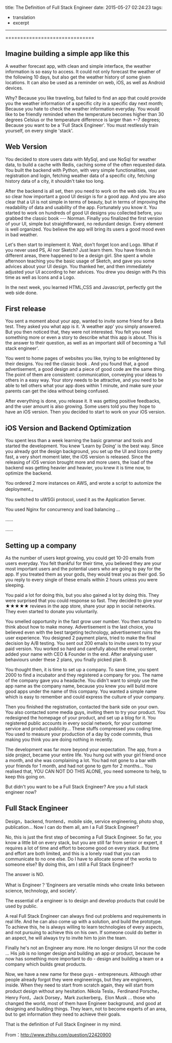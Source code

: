 title: The Definition of Full Stack Engineer
date: 2015-05-27 02:24:23
tags:
- translation
- excerpt
----

==============================

Imagine building a simple app like this
------------------------------
A weather forecast app, with clean and simple interface, the weather information is so easy to access. It could not only forecast the weather of the following 10 days, but also get the weather history of some given locations. It can also be used as a reminder on web, iOS, as well as Android devices.

Why? Because you like traveling, but failed to find an app that could provide you the weather information of a specific city in a specific day next month; Because you hate to check the weather information everyday. You would like to be friendly reminded when the temperature becomes higher than 30 degrees Celsius or the temperature difference is larger than +-7 degrees; Because you want to be a 'Full Stack Engineer'. You must restlessly train yourself, on every single 'stack'.

<!-- more -->

## Web Version

You decided to store users data with MySql, and use NoSql for weather data, to build a cache with Redis, caching some of the often requested data. You built the backend with Python, with very simple functionalities, user registration and login, fetching weather data of a specific city, fetching history data of a city, it shouldn't take too long.

After the backend is all set, then you need to work on the web side. You are so clear how important a good UI design is for a good app. And you are also clear that a UI is not simple in terms of beauty, but in terms of improving the readability of data and usability of the app. Fortunately you know it. You started to work on hundreds of good UI designs you collected before, you grabbed the classic book <The Design of Everyday Things> --- Norman. Finally you finalized the first version of your UI, simple but straightforward, no redundant design. Every element is well organized. You believe the app will bring its users a good mood even in bad weather.

Let's then start to implement it. Wait, don't forget Icon and  Logo. What if you never used PS, AI nor Sketch? Just learn them. You have friends in different areas, there happened to be a design girl. She spent a whole afternoon teaching you the basic usage of Sketch, and gave you some advices about your UI design. You thanked her, and then immediately adjusted your UI according to her advices. You drew you design with Ps this time as well as Icons and  a Logo.

In the next week, you learned  HTML,CSS and Javascript, perfectly got the web side done.

## First release

You sent a moment about your app, wanted to invite some friend for a Beta test. They asked you what app is it. 'A weather app' you simply answered. But you then noticed that, they were not interested. You felt you need something more or even a story to describe what this app is about. This is the answer to their question, as well as an important skill of becoming a 'full stack engineer'.

You went to home pages of websites you like, trying to be enlightened by their designs. You red the classic book <On Writing Well> . And you found that, a good advertisement, a good design and a piece of good code are the same thing. The point of them are consistent: communication, conveying your ideas to others in a easy way. Your story needs to be attractive, and you need to be able to tell others what your app does within 1 minute, and make sure your parents can get the idea without being confused.

After everything is done, you release it. It was getting positive feedbacks, and the user amount is also growing. Some users told you they hope to have an iOS version. Then you decided to start to work on your iOS version.

## iOS Version and Backend Optimization

You spent less than a week learning the basic grammar and tools and started the development. You knew 'Learn by Doing' is the best way. Since you already got the design background, you set up the UI and Icons pretty fast, a very short moment later, the iOS version is released. Since the releasing of iOS version brought more and more users, the load of the backend was getting heavier and heavier, you knew it is time now, to optimize the backend.

You ordered 2 more instances on AWS, and wrote a script to automize the deployment.。

You switched to uWSGi protocol, used it as the Application Server.

You used  Nginx for concurrency and load balancing ...

......

......

## Setting up a company

As the number of users kept growing, you could get 10-20 emails from users everyday. You felt thankful for their time, you believed they are your most important users and the potential users who are going to pay for the app. If you treated them as your gods, they would treat you as their god. So you reply to every single of these emails within 2 hours unless you were sleeping.

You paid a lot for doing this, but you also gained a lot by doing this. They were surprised that you could response so fast. They decided to give your ★★★★★ reviews in the app store, share your app in social networks. They even started to donate you voluntarily. 

You smelled opportunity in the fast grow user number. You then started to think about how to make money. Advertisement is the last choice, you believed even with the best targeting technology, advertisement ruins the user experience. You designed 2 payment plans, tried to make the final decision by A/B testing. You sent out 200 emails to invite users to try your paid version. You worked so hard and carefully about the email content, added your name with CEO & Founder in the end. After analysing user behaviours under these 2 plans, you finally picked plan B.

You thought then, it is time to set up a company. To save time, you spent 2000 to find a incubator and they registered a company for you. The name of the company gave you a headache. You didn't want to simply use the app name as the company name, because you knew you will build more good apps under the name of this company. You wanted a simple name which is easy to remember and could express the culture of your company.

Then you finished the registration, contacted the bank side on your own. You also contacted some media guys, inviting them to try your product. You redesigned the homepage of your product, and  set up a blog for it. You registered public accounts in every social network, for your customer service and product publicity... These stuffs compressed you coding time. You used to measure your production of a day by code commits, thus making you think you are doing nothing in recently.

The development was far more beyond your expectation. The app, from a side project, became your entire life. You hung out with your girl friend once a month, and she was complaining a lot. You had not gone to a bar with your friends for 1 month, and had not gone to gym for 2 months... You realised that, YOU CAN NOT DO THIS ALONE, you need someone to help, to keep this going on.

But didn't you want to be a  Full Stack Engineer? Are you a full stack engineer now?

## Full Stack Engineer

Design，backend, frontend，mobile side, service engineering, photo shop, publication... Now I can do them all, am I a Full Stack Engineer?

No, this is just the first step of becoming a  Full Stack Engineer. So far, you know a little bit on every  stack, but you are still far from senior or expert, it requires a lot of time and effort to become good on every stack. But time and effort are both limited, and this is a lonely road that you can communicate to no one else. Do I have to allocate some of the works to someone else? By doing this, am I still a Full Stack Engineer?

The answer is NO.

What is Engineer？'Engineers are versatile minds who create links between science, technology, and society'.

The essential of a engineer is to design and develop products that could be used by public.

A real Full Stack Engineer can always find out problems and requirements in real life. And he can also come up with a solution, and build the prototype. To achieve this, he is always willing to learn technologies of every aspects, and not pursuing to achieve this on his own. If someone could do better in an aspect, he will always try to invite him to join the team.

Finally he's not an  Engineer any more. He no longer designs UI nor the code ... His job is no longer  design and building an app or product, because he now has something more important to do  - design and building a team or a company which builds great products.

Now, we have a new name for these guys - entrepreneurs. Although other people already forgot they were engineerings, but they are engineers, inside. When they need to start from scratch again, they will start from product design without any hesitation. Nikola Tesla，Ferdinand Porsche，Henry Ford，Jack Dorsey，Mark zuckerberg，Elon Musk ... those who changed the world, most of them have Engineer background, and good at designing and building things. They learn, not to become experts of an area, but to get information they need to achieve their goals.

That is the definition of Full Stack Engineer in my mind.

From：http://www.zhihu.com/question/22420900
